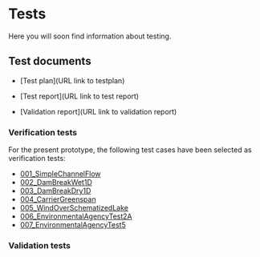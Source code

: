 # Tests

Here you will soon find information about testing.

## Test documents

 - [Test plan](URL link to testplan)

 - [Test report](URL link to test report)

 - [Validation report](URL link to validation report)

### Verification tests

For the present prototype, the following test cases have been selected as verification tests:

 - [001_SimpleChannelFlow](../Tests/Verification/001_SimpleChannelFlow/doc/readme.md)
 - [002_DamBreakWet1D](../Tests/Verification/002_DamBreakWet1D/doc/readme.md)
 - [003_DamBreakDry1D](../Tests/Verification/003_DamBreakDry1D/doc/readme.md)
 - [004_CarrierGreenspan](../Tests/Verification/004_CarrierGreenspan/doc/readme.md)
 - [005_WindOverSchematizedLake](../Tests/Verification/005_WindOverSchematizedLake/doc/readme.md)
 - [006_EnvironmentalAgencyTest2A](../Tests/Verification/006_EnvironmentalAgencyTest2A/doc/readme.md)
 - [007_EnvironmentalAgencyTest5](../Tests/Verification/007_EnvironmentalAgencyTest5/doc/readme.md)

### Validation tests
